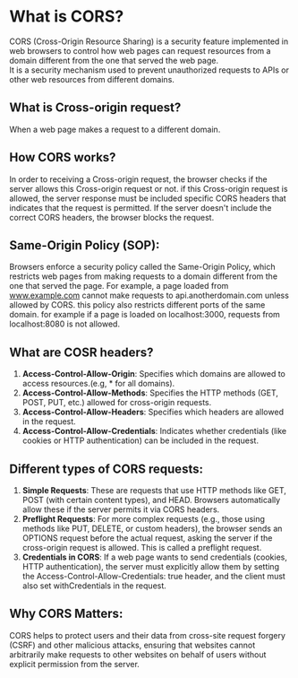# What is CORS?
CORS (Cross-Origin Resource Sharing) is a security feature implemented in web browsers to control how web pages can request resources from a domain different from the one that served the web page.  
It is a security mechanism used to prevent unauthorized requests to APIs or other web resources from different domains.

## What is Cross-origin request?
When a web page makes a request to a different domain.

## How CORS works?
In order to receiving a Cross-origin request, the browser checks if the server allows this Cross-origin request or not. if this Cross-origin request is allowed, the server response must be included specific CORS headers that indicates that the request is permitted. If the server doesn't include the correct CORS headers, the browser blocks the request.

## Same-Origin Policy (SOP):
Browsers enforce a security policy called the Same-Origin Policy, which restricts web pages from making requests to a domain different from the one that served the page. For example, a page loaded from www.example.com cannot make requests to api.anotherdomain.com unless allowed by CORS. this policy also restricts different ports of the same domain. for example if a page is loaded on localhost:3000, requests from localhost:8080 is not allowed.

## What are COSR headers?
1. __Access-Control-Allow-Origin__: Specifies which domains are allowed to access resources.(e.g, * for all domains).
2. __Access-Control-Allow-Methods__: Specifies the HTTP methods (GET, POST, PUT, etc.) allowed for cross-origin requests.
3. __Access-Control-Allow-Headers__: Specifies which headers are allowed in the request.
4. __Access-Control-Allow-Credentials__: Indicates whether credentials (like cookies or HTTP authentication) can be included in the request.

## Different types of CORS requests:
1. __Simple Requests__: These are requests that use HTTP methods like GET, POST (with certain content types), and HEAD. Browsers automatically allow these if the server permits it via CORS headers.
2. __Preflight Requests__: For more complex requests (e.g., those using methods like PUT, DELETE, or custom headers), the browser sends an OPTIONS request before the actual request, asking the server if the cross-origin request is allowed. This is called a preflight request.
3. __Credentials in CORS__: If a web page wants to send credentials (cookies, HTTP authentication), the server must explicitly allow them by setting the Access-Control-Allow-Credentials: true header, and the client must also set withCredentials in the request.


## Why CORS Matters:
CORS helps to protect users and their data from cross-site request forgery (CSRF) and other malicious attacks, ensuring that websites cannot arbitrarily make requests to other websites on behalf of users without explicit permission from the server.